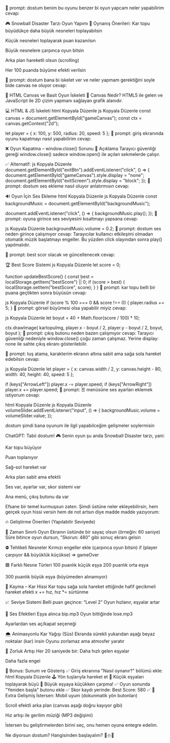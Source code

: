 🎯 prompt: dostum benim bu oyunu benzer bi oyun yapcam neler yapabilirim cevap:

🎮 Snowball Disaster Tarzı Oyun Yapımı 📌 Oynanış Önerileri: Kar topu büyüdükçe daha büyük nesneleri toplayabilsin

Küçük nesneleri toplayarak puan kazanılsın

Büyük nesnelere çarpınca oyun bitsin

Arka plan hareketli olsun (scrolling)

Her 100 puanda büyüme efekti verilsin

🎯 prompt: dostum bana bi iskelet ver ve neler yapmam gerektiğini soyle bide canvas ne oluyor cevap:

🎨 HTML Canvas ve Basit Oyun İskeleti 📌 Canvas Nedir? HTML5 ile gelen ve JavaScript ile 2D çizim yapmanı sağlayan grafik alanıdır.

💻 HTML & JS İskeleti html Kopyala Düzenle js Kopyala Düzenle const canvas = document.getElementById("gameCanvas"); const ctx = canvas.getContext("2d");

let player = { x: 100, y: 500, radius: 20, speed: 5 }; 🎯 prompt: giriş ekranında oyunu kapatmayı nasıl yapabilirim cevap:

❌ Oyun Kapatma – window.close() Sorunu 📌 Açıklama Tarayıcı güvenliği gereği window.close() sadece window.open() ile açılan sekmelerde çalışır.

✅ Alternatif: js Kopyala Düzenle document.getElementById("exitBtn").addEventListener("click", () => { document.getElementById("gameCanvas").style.display = "none"; document.getElementById("exitScreen").style.display = "block"; }); 🎯 prompt: dostum ses ekleme nasıl oluyor anlatırmısın cevap:

🔊 Oyun İçin Ses Ekleme html Kopyala Düzenle js Kopyala Düzenle const backgroundMusic = document.getElementById("backgroundMusic");

document.addEventListener("click", () => { backgroundMusic.play(); }); 🎯 prompt: oyuna girince ses seviyesini kısaltmayı yapsana cevap:

js Kopyala Düzenle backgroundMusic.volume = 0.2; 🎯 prompt: dostum ses neden girince çalışmıyor cevap: Tarayıcılar kullanıcı etkileşimi olmadan otomatik müzik başlatmayı engeller. Bu yüzden click olayından sonra play() yapılmalıdır.

🎯 prompt: best scor olacak ve güncellenecek cevap:

🏆 Best Score Sistemi js Kopyala Düzenle let score = 0;

function updateBestScore() { const best = localStorage.getItem("bestScore") || 0; if (score > best) { localStorage.setItem("bestScore", score); } } 🎯 prompt: kar topu belli bir puana geçtikten sonra büyüsün cevap:

js Kopyala Düzenle if (score % 100 === 0 && score !== 0) { player.radius += 5; } 🎯 prompt: görsel büyümesi olsa yapabilir miyiz cevap:

js Kopyala Düzenle let boyut = 40 + Math.floor(score / 100) * 10;

ctx.drawImage( kartopuImg, player.x - boyut / 2, player.y - boyut / 2, boyut, boyut ); 🎯 prompt: çıkış butonu neden bazen çalışmıyor cevap: Tarayıcı güvenliği nedeniyle window.close() çoğu zaman çalışmaz. Yerine display: none ile sahte çıkış ekranı gösterilebilir.

🎯 prompt: tuş atama, karakterim ekranın altına sabit ama sağa sola hareket edebilsin cevap:

js Kopyala Düzenle let player = { x: canvas.width / 2, y: canvas.height - 80, width: 40, height: 40, speed: 5 };

if (keys["ArrowLeft"]) player.x -= player.speed; if (keys["ArrowRight"]) player.x += player.speed; 🎯 prompt: ☰ menüsüne ses ayarları eklemek istiyorum cevap:

html Kopyala Düzenle js Kopyala Düzenle volumeSlider.addEventListener("input", () => { backgroundMusic.volume = volumeSlider.value; });

dostum şimdi bana oyunum ile ilgil yapabilceğim gelişmeler soylermisin

ChatGPT: Tabii dostum! 🎮 Senin oyun şu anda Snowball Disaster tarzı, yani:

Kar topu büyüyor

Puan toplanıyor

Sağ–sol hareket var

Arka plan sabit ama efektli

Ses var, ayarlar var, skor sistemi var

Ana menü, çıkış butonu da var

Efsane bir temel kurmuşsun zaten. Şimdi üstüne neler ekleyebilirsin, hem gerçek oyun hissi versin hem de not artsın diye madde madde yazıyorum:

🔥 Geliştirme Önerileri (Yapılabilir Seviyede)

🎯 Zaman Sınırlı Oyun Ekranın üstünde bir sayaç olsun (örneğin: 60 saniye)
Süre bitince oyun dursun, "Skorun: 480" gibi sonuç ekranı gelsin

⛔ Tehlikeli Nesneler Kırmızı engeller ekle (çarpınca oyun bitsin)
if (player çarpıyor && büyüklük küçükse) => gameOver

🟩 Farklı Nesne Türleri 100 puanlık küçük eşya
200 puanlık orta eşya

300 puanlık büyük eşya (büyümeden alınamıyor)

🧊 Kayma – Kar Hissi Kar topu sağa sola hareket ettiğinde hafif gecikmeli hareket efekti
x += hız, hız *= sürtünme

📈 Seviye Sistemi Belli puan geçince: “Level 2”
Oyun hızlanır, eşyalar artar

🎵 Ses Efektleri Eşya alınca bip.mp3
Oyun bittiğinde lose.mp3

Ayarlardan ses aç/kapat seçeneği

🌨️ Animasyonlu Kar Yağışı (Süs) Ekranda sürekli yukarıdan aşağı beyaz noktalar (kar) insin
Oyunu zorlamaz ama atmosfer yaratır

🧠 Zorluk Artışı Her 20 saniyede bir:
Daha hızlı gelen eşyalar

Daha fazla engel

💯 Bonus: Sunum ve Gösteriş ✅ Giriş ekranına "Nasıl oynanır?" bölümü ekle: html Kopyala Düzenle 🕹️ Yön tuşlarıyla hareket et
🎯 Küçük eşyaları toplayarak büyü
🚫 Büyük eşyaya küçükken çarpma! ✅ Oyun sonunda "Yeniden başla" butonu ekle ✅ Skor kaydı yerinde: Best Score: 580 ✅ 🎁 Extra Gelişmiş İstersen: Mobil uyum (dokunmatik yön butonları)

Scroll efektli arka plan (canvas aşağı doğru kayıyor gibi)

Hız artışı ile gerilim müziği (MP3 değişimi)

İstersen bu geliştirmelerden birini seç, onu hemen oyuna entegre edelim.

Ne diyorsun dostum? Hangisinden başlayalım? 🎯⛄🔥
